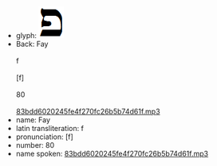 - glyph: ![592c0ec18d35f634f16e989e9903747c.png](80.png)
- Back: Fay<br /><br />f<br /><br />[f]<br /><br />80<br /><br />[83bdd6020245fe4f270fc26b5b74d61f.mp3](19.mp3)
- name: Fay<br />
- latin transliteration: f<br />
- pronunciation: [f]<br />
- number: 80
- name spoken: [83bdd6020245fe4f270fc26b5b74d61f.mp3](19.mp3)